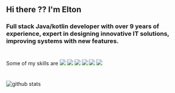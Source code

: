 ## Hi there ?? I'm Elton

### Full stack Java/kotlin developer with over 9 years of experience, expert in designing innovative IT solutions, improving systems with new features.

#

Some of my skills are
<img src="https://img.shields.io/badge/java-%23ED8B00.svg?&style=for-the-badge&logo=java&logoColor=white"/>
<img src="https://img.shields.io/badge/kotlin-%230095D5.svg?&style=for-the-badge&logo=kotlin&logoColor=white"/>
<img src="https://img.shields.io/badge/android-%23009500.svg?&style=for-the-badge&logo=android&logoColor=white"/>
<img src="https://img.shields.io/badge/python%20-%2314354C.svg?&style=for-the-badge&logo=python&logoColor=white"/>
<img src="https://img.shields.io/badge/angular%20-%23339935.svg?&style=for-the-badge&logo=angular&logoColor=white"/>
<img src="https://img.shields.io/badge/Javascript%20-%23F7DF1E.svg?&style=for-the-badge&logo=javascript&logoColor=white"/>

#

![github stats](https://github-readme-stats.vercel.app/api?username=emmoro&show_icons=true&theme=dark)
